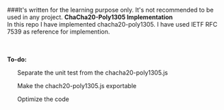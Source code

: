 ###It's written for the learning purpose only. It's not recommended to be used in any project.
<b>ChaCha20-Poly1305 Implementation</b>
</br> In this repo I have implemented chacha20-poly1305. I have used IETF RFC 7539 as reference for implemention.

</br></br><b>To-do:</b>
<ul>Separate the unit test from the chacha20-poly1305.js</ul>
<ul>Make the chach20-poly1305.js exportable</ul>
<ul>Optimize the code</ul>
